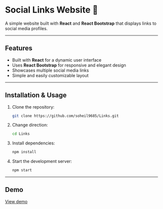 # Social Links Website 🔗

A simple website built with **React** and **React Bootstrap** that displays links to social media profiles.

---

## Features

- Built with **React** for a dynamic user interface
- Uses **React Bootstrap** for responsive and elegant design
- Showcases multiple social media links
- Simple and easily customizable layout

---

## Installation & Usage

1. Clone the repository:
   ```bash
   git clone https://github.com/soheil9685/Links.git

2. Change direction:
   ```bash
   cd Links

3. Install dependencies:
   ```bash
   npm install

4. Start the development server:
   ```bash
   npm start


---

## Demo
[View demo](https://soheil9685.github.io/Links)
